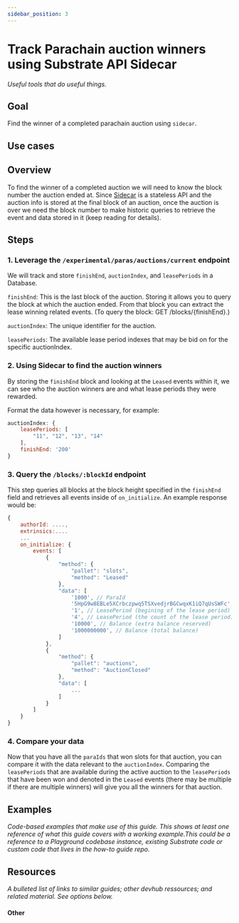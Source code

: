 ```yaml
---
sidebar_position: 3
---
```


# Track Parachain auction winners using Substrate API Sidecar

_Useful tools that do useful things._

## Goal

Find the winner of a completed parachain auction using `sidecar`. 

## Use cases


## Overview

To find the winner of a completed auction we will need to know the block number the auction ended at. Since [Sidecar][sidecar-gh] is a stateless API and the auction info is stored at the final block of an auction, once the auction is over we need the block number to make historic queries to retrieve the event and data stored in it (keep reading for details).

## Steps

### 1. Leverage the `/experimental/paras/auctions/current` endpoint

We will track and store `finishEnd`, `auctionIndex`, and `leasePeriods` in a Database.

`finishEnd`: This is the last block of the auction. Storing it allows you to query the block at which the auction ended. From that block you can extract the lease winning related events. (To query the block: GET /blocks/{finishEnd}.)

`auctionIndex`: The unique identifier for the auction.

`leasePeriods`: The available lease period indexes that may be bid on for the specific auctionIndex.

### 2. Using Sidecar to find the auction winners

By storing the `finishEnd` block and looking at the `Leased` events within it, we can see who the auction winners are and what lease periods they were rewarded.

Format the data however is necessary, for example:

```js
auctionIndex: {
    leasePeriods: [
        "11", "12", "13", "14"
    ],
    finishEnd: '200'
}
```

### 3. Query the `/blocks/:blockId` endpoint

This step queries all blocks at the block height specified in the `finishEnd` field and retrieves all events inside of `on_initialize`. An example response would be:

```js
{
    authorId: ....,
    extrinsics:....
    ...
    on_initialize: {
        events: [
            {
                "method": {
                    "pallet": "slots",
                    "method": "Leased"
                },
                "data": [
                    '1000', // ParaId
                    '5HpG9w8EBLe5XCrbczpwq5TSXvedjrBGCwqxK1iQ7qUsSWFc', // AccountId
                    '1', // LeasePeriod (begining of the lease period)
                    '4', // LeasePeriod (the count of the lease period)
                    '10000', // Balance (extra balance reserved)
                    '1000000000', // Balance (total balance) 
                ]
            },
            {
                "method": {
                    "pallet": "auctions",
                    "method": "AuctionClosed"
                },
                "data": [
                    ...
                ]
            }
        ]
    }
}
```

### 4. Compare your data

Now that you have all the `paraIds` that won slots for that auction, you can compare it with the data relevant to the `auctionIndex`.
Comparing the `leasePeriods` that are available during the active auction to the `leasePeriods` that have been won and denoted in the 
`Leased` events (there may be multiple if there are multiple winners) will give you all the winners for that auction.


## Examples

_Code-based examples that make use of this guide. This shows at least one reference of what this guide covers with a working example.This could be a reference to a Playground codebase instance, existing Substrate code or custom code that lives in the how-to guide repo._

## Resources

_A bulleted list of links to similar guides; other devhub ressources; and related material. See options below._
#### Other
[sidecar-gh]: https://github.com/paritytech/substrate-api-sidecar